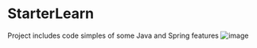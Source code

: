 # StarterLearn
Project includes code simples of some Java and Spring features 
![image](https://user-images.githubusercontent.com/31140256/193702178-85361f40-ee1e-486e-81e6-fc912a085031.png)
